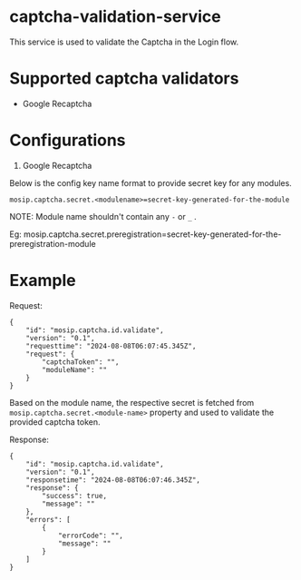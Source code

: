 # captcha-validation-service

This service is used to validate the Captcha in the Login flow.

# Supported captcha validators

- Google Recaptcha

# Configurations

1. Google Recaptcha

Below is the config key name format to provide secret key for any modules.

`mosip.captcha.secret.<modulename>=secret-key-generated-for-the-module`

NOTE: Module name shouldn't contain any `-` or `_` .

Eg: mosip.captcha.secret.preregistration=secret-key-generated-for-the-preregistration-module


# Example

Request:

```
{
    "id": "mosip.captcha.id.validate",
    "version": "0.1",
    "requesttime": "2024-08-08T06:07:45.345Z",
    "request": {
        "captchaToken": "",
        "moduleName": ""
    }
}
```

Based on the module name, the respective secret is fetched from `mosip.captcha.secret.<module-name>` property and used to validate the provided captcha token.

Response:

```
{
    "id": "mosip.captcha.id.validate",
    "version": "0.1",
    "responsetime": "2024-08-08T06:07:46.345Z",
    "response": {
        "success": true,
        "message": ""
    },
    "errors": [
        {
            "errorCode": "",
            "message": ""
        }
    ]
}
```
